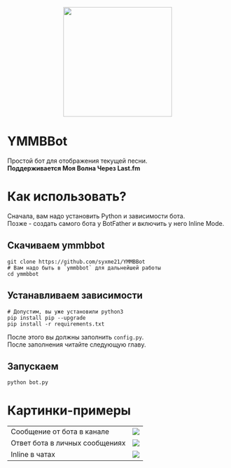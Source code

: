 <p align="center">
    <img width="248" height="250" src="images/logo.png">
</p>

# YMMBBot
Простой бот для отображения текущей песни.
<br>**Поддерживается Моя Волна Через Last.fm**

# Как использовать?
Сначала, вам надо установить Python и зависимости бота.
<br>Позже - создать самого бота у BotFather и включить у него Inline Mode.

## Скачиваем ymmbbot
```shell
git clone https://github.com/syxme21/YMMBBot
# Вам надо быть в `ymmbbot` для дальнейшей работы
cd ymmbbot
```

## Устанавливаем зависимости
```shell
# Допустим, вы уже установили python3
pip install pip --upgrade
pip install -r requirements.txt
```

После этого вы должны заполнить `config.py`.
<br>После заполнения читайте следующую главу.

## Запускаем
```shell
python bot.py
```
# Картинки-примеры
<table>
  <tr>
    <td>Сообщение от бота в канале</td>
    <td><img src="images/channel.png"></td>
  </tr>
  <tr>
    <td>Ответ бота в личных сообщениях</td>
    <td><img src="images/direct_messages.png"></td>
  </tr>
  <tr>
    <td>Inline в чатах</td>
    <td><img src="images/inline.png"></td>
  </tr>
</table>

